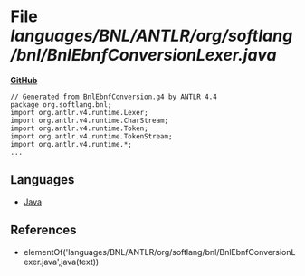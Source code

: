 # File _languages/BNL/ANTLR/org/softlang/bnl/BnlEbnfConversionLexer.java_
**[GitHub](https://github.com/softlang/yas/blob/master/languages/BNL/ANTLR/org/softlang/bnl/BnlEbnfConversionLexer.java)**
```
// Generated from BnlEbnfConversion.g4 by ANTLR 4.4
package org.softlang.bnl;
import org.antlr.v4.runtime.Lexer;
import org.antlr.v4.runtime.CharStream;
import org.antlr.v4.runtime.Token;
import org.antlr.v4.runtime.TokenStream;
import org.antlr.v4.runtime.*;
...
```

## Languages
* [Java](../languages/Java.md)

## References
* elementOf('languages/BNL/ANTLR/org/softlang/bnl/BnlEbnfConversionLexer.java',java(text))
